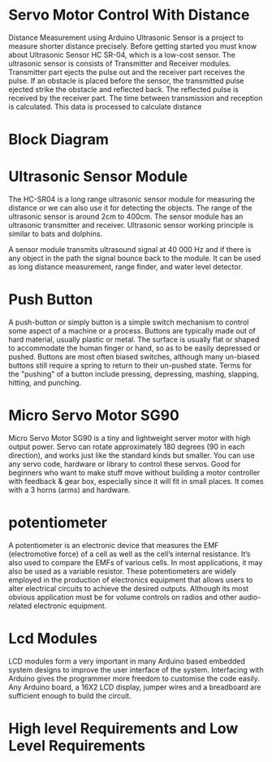 # Servo Motor Control With Distance

Distance Measurement using Arduino Ultrasonic Sensor is a project to measure shorter distance precisely. 
Before getting started you must know about Ultrasonic Sensor HC SR-04, which is a low-cost sensor. The ultrasonic
 sensor is consists of Transmitter and Receiver modules. Transmitter part ejects the pulse out and the receiver part receives the pulse. 
If an obstacle is placed before the sensor, the transmitted pulse ejected strike the obstacle and reflected back.
 The reflected pulse is received by the receiver part. The time between transmission and reception is calculated. 
This data is processed to calculate distance

# Block Diagram



# Ultrasonic Sensor Module 
The HC-SR04 is a long range ultrasonic sensor module for measuring the distance or we can also use it for detecting the objects. 
The range of the ultrasonic sensor is around 2cm to 400cm. The sensor module has an ultrasonic transmitter and receiver. 
Ultrasonic sensor working principle is similar to bats and dolphins.

A sensor module transmits ultrasound signal at 40 000 Hz and if there is any object in the path the signal bounce back to the module. 
It can be used as long distance measurement, range finder, and water level detector.

# Push Button
A push-button or simply button is a simple switch mechanism to control some aspect of a machine or a process. 
Buttons are typically made out of hard material, usually plastic or metal. The surface is usually flat or shaped to accommodate the 
human finger or hand, so as to be easily depressed or pushed. Buttons are most often biased switches, although many un-biased buttons 
still require a spring to return to their un-pushed state. Terms for the "pushing" of a button include pressing, depressing, mashing, slapping,
hitting, and punching.

# Micro Servo Motor SG90
Micro Servo Motor SG90 is a tiny and lightweight server motor with high output power. Servo can rotate approximately 180 degrees (90 in each direction), and works just like the standard kinds but smaller.
You can use any servo code, hardware or library to control these servos. Good for beginners who want to make stuff move without building a motor controller with feedback & gear box, especially 
since it will fit in small places. It comes with a 3 horns (arms) and hardware.

# potentiometer 
A potentiometer is an electronic device that measures the EMF (electromotive force) of a cell as well as the cell’s internal resistance. It’s also used to compare the EMFs of various cells.
In most applications, it may also be used as a variable resistor. These potentiometers are widely employed in the production of electronics equipment that allows users to alter electrical circuits 
to achieve the desired outputs. Although its most obvious application must be for volume controls on radios and other audio-related electronic equipment.

# Lcd Modules
LCD modules form a very important in many Arduino based embedded system designs to improve the user interface of the system. Interfacing with Arduino gives the programmer more freedom to customise the 
code easily. Any Arduino board, a 16X2 LCD display, jumper wires and a breadboard are sufficient enough to build the circuit.

# High level Requirements and Low Level Requirements 



	
